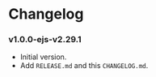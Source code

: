 # Changelog

### v1.0.0-ejs-v2.29.1

- Initial version.
- Add `RELEASE.md` and this `CHANGELOG.md`.
